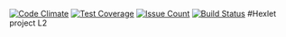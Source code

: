 [![Code
Climate](https://codeclimate.com/github/dzencot/project-lvl2-s13/badges/gpa.svg)](https://codeclimate.com/github/dzencot/project-lvl2-s13)
[![Test
Coverage](https://codeclimate.com/github/dzencot/project-lvl2-s13/badges/coverage.svg)](https://codeclimate.com/github/dzencot/project-lvl2-s13)
[![Issue
Count](https://codeclimate.com/github/dzencot/project-lvl2-s13/badges/issue_count.svg)](https://codeclimate.com/github/dzencot/project-lvl2-s13)
[![Build
Status](https://travis-ci.org/dzencot/project-lvl2-s13.svg)](https://travis-ci.org/dzencot/project-lvl2-s13)
#Hexlet project L2